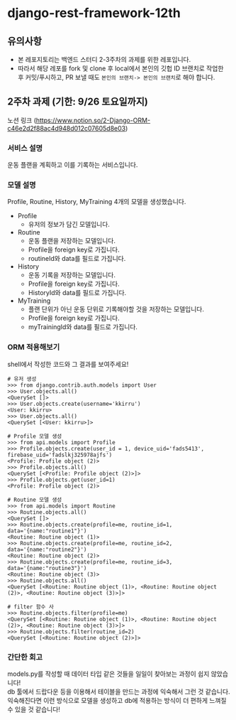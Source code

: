 # django-rest-framework-12th

## 유의사항
* 본 레포지토리는 백엔드 스터디 2-3주차의 과제를 위한 레포입니다.
* 따라서 해당 레포를 fork 및 clone 후 local에서 본인의 깃헙 ID 브랜치로 작업한 후 커밋/푸시하고,
PR 보낼 때도 `본인의 브랜치-> 본인의 브랜치`로 해야 합니다.
 
## 2주차 과제 (기한: 9/26 토요일까지)
노션 링크 (https://www.notion.so/2-Django-ORM-c46e2d2f88ac4d948d012c07605d8e03)

### 서비스 설명
운동 플랜을 계획하고 이를 기록하는 서비스입니다.

### 모델 설명
Profile, Routine, History, MyTraining 4개의 모델을 생성했습니다.
- Profile
   - 유저의 정보가 담긴 모델입니다.
- Routine
    - 운동 플랜을 저장하는 모델입니다. 
    - Profile을 foreign key로 가집니다.
    - routineId와 data를 필드로 가집니다.
- History
    - 운동 기록을 저장하는 모델입니다.
    - Profile을 foreign key로 가집니다.
    - HistoryId와 data를 필드로 가집니다.
- MyTraining
    - 플랜 단위가 아닌 운동 단위로 기록해야할 것을 저장하는 모델입니다.
    - Profile을 foreign key로 가집니다.
    - myTrainingId와 data를 필드로 가집니다.
    
### ORM 적용해보기
shell에서 작성한 코드와 그 결과를 보여주세요! 
```mysql
# 유저 생성
>>> from django.contrib.auth.models import User
>>> User.objects.all()
<QuerySet []>
>>> User.objects.create(username='kkirru')
<User: kkirru>
>>> User.objects.all()
<QuerySet [<User: kkirru>]>

# Profile 모델 생성
>>> from api.models import Profile
>>> Profile.objects.create(user_id = 1, device_uid='fads5413', firebase_uid='fadslkj325978ajfs')
<Profile: Profile object (2)>
>>> Profile.objects.all()
<QuerySet [<Profile: Profile object (2)>]>
>>> Profile.objects.get(user_id=1)
<Profile: Profile object (2)>

# Routine 모델 생성
>>> from api.models import Routine
>>> Routine.objects.all()
<QuerySet []>
>>> Routine.objects.create(profile=me, routine_id=1, data='{name:"routine1"}')
<Routine: Routine object (1)>
>>> Routine.objects.create(profile=me, routine_id=2, data='{name:"routine2"}')
<Routine: Routine object (2)>
>>> Routine.objects.create(profile=me, routine_id=3, data='{name:"routine3"}')
<Routine: Routine object (3)>
>>> Routine.objects.all()
<QuerySet [<Routine: Routine object (1)>, <Routine: Routine object (2)>, <Routine: Routine object (3)>]>

# filter 함수 사
>>> Routine.objects.filter(profile=me)
<QuerySet [<Routine: Routine object (1)>, <Routine: Routine object (2)>, <Routine: Routine object (3)>]>
>>> Routine.objects.filter(routine_id=2)
<QuerySet [<Routine: Routine object (2)>]>
```



### 간단한 회고 
models.py를 작성할 때 데이터 타입 같은 것들을 일일이 찾아보는 과정이 쉽지 않았습니다!  
db 툴에서 드랍다운 등을 이용해서 테이블을 만드는 과정에 익숙해서 그런 것 같습니다.  
익숙해진다면 이런 방식으로 모델을 생성하고 db에 적용하는 방식이 더 편하게 느껴질 수 있을 것 같습니다!